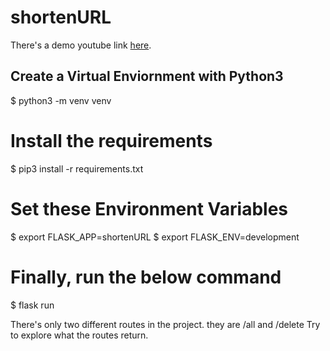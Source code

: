 # shortenURL
There's a demo youtube link <a href="https://www.youtube.com/watch?v=Mv7iC2ppCnU">here</a>.

## Create a Virtual Enviornment with Python3
$ python3 -m venv venv

# Install the requirements
$ pip3 install -r requirements.txt

# Set these Environment Variables
$ export FLASK_APP=shortenURL
$ export FLASK_ENV=development

# Finally, run the below command
$ flask run

There's only two different routes in the project. they are /all and /delete
Try to explore what the routes return.

